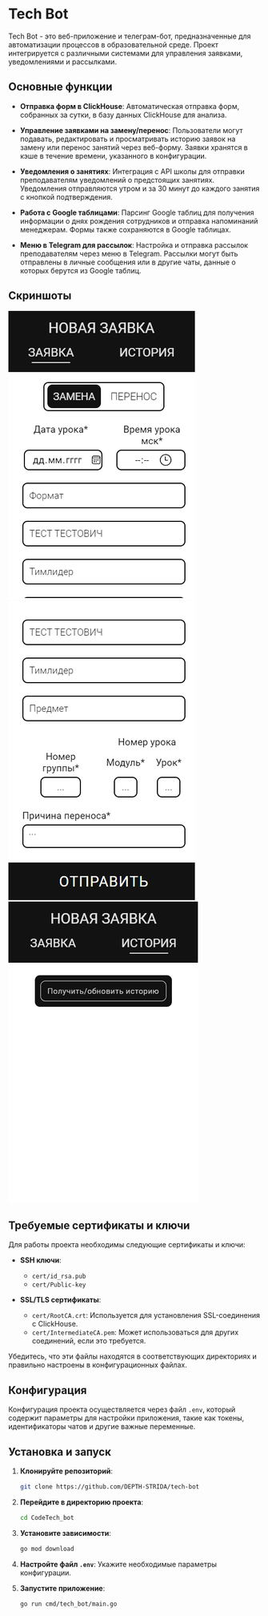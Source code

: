# Tech Bot

Tech Bot - это веб-приложение и телеграм-бот, предназначенные для автоматизации процессов в образовательной среде. Проект интегрируется с различными системами для управления заявками, уведомлениями и рассылками.

## Основные функции

- **Отправка форм в ClickHouse**: Автоматическая отправка форм, собранных за сутки, в базу данных ClickHouse для анализа.
  
- **Управление заявками на замену/перенос**: Пользователи могут подавать, редактировать и просматривать историю заявок на замену или перенос занятий через веб-форму. Заявки хранятся в кэше в течение времени, указанного в конфигурации.

- **Уведомления о занятиях**: Интеграция с API школы для отправки преподавателям уведомлений о предстоящих занятиях. Уведомления отправляются утром и за 30 минут до каждого занятия с кнопкой подтверждения.

- **Работа с Google таблицами**: Парсинг Google таблиц для получения информации о днях рождения сотрудников и отправка напоминаний менеджерам. Формы также сохраняются в Google таблицах.

- **Меню в Telegram для рассылок**: Настройка и отправка рассылок преподавателям через меню в Telegram. Рассылки могут быть отправлены в личные сообщения или в другие чаты, данные о которых берутся из Google таблиц.

## Скриншоты
  ![Форма заявки](doc/img/form_0.png)
  ![Форма заявки](doc/img/form_1.png)
  ![История заявок](doc/img/history.png)

## Требуемые сертификаты и ключи

Для работы проекта необходимы следующие сертификаты и ключи:

- **SSH ключи**: 
  - `cert/id_rsa.pub`
  - `cert/Public-key`

- **SSL/TLS сертификаты**:
  - `cert/RootCA.crt`: Используется для установления SSL-соединения с ClickHouse.
  - `cert/IntermediateCA.pem`: Может использоваться для других соединений, если это требуется.

Убедитесь, что эти файлы находятся в соответствующих директориях и правильно настроены в конфигурационных файлах.

## Конфигурация

Конфигурация проекта осуществляется через файл `.env`, который содержит параметры для настройки приложения, такие как токены, идентификаторы чатов и другие важные переменные.

## Установка и запуск

1. **Клонируйте репозиторий**:
   ```bash
   git clone https://github.com/DEPTH-STRIDA/tech-bot
   ```

2. **Перейдите в директорию проекта**:
   ```bash
   cd CodeTech_bot
   ```

3. **Установите зависимости**:
   ```bash
   go mod download
   ```

4. **Настройте файл `.env`**: Укажите необходимые параметры конфигурации.

5. **Запустите приложение**:
   ```bash
   go run cmd/tech_bot/main.go
   ```

